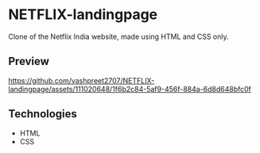 # NETFLIX-landingpage

Clone of the Netflix India website, made using HTML and CSS only. 

## Preview 

https://github.com/yashpreet2707/NETFLIX-landingpage/assets/111020648/1f6b2c84-5af9-456f-884a-6d8d648bfc0f


## Technologies

- HTML
- CSS

